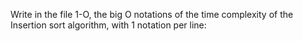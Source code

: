 Write in the file 1-O, the big O notations of the time complexity of the Insertion sort algorithm, with 1 notation per line:

